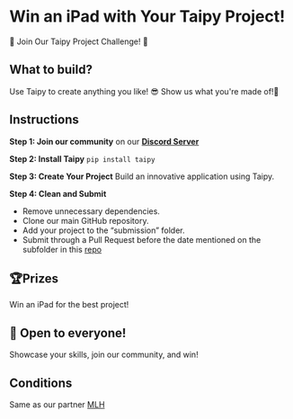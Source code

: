 # Win an iPad with Your Taipy Project!

🚀 Join Our Taipy Project Challenge! 🚀

## What to build?
Use Taipy to create anything you like! 😎
Show us what you're made of!💪

## Instructions

**Step 1: Join our community** on our **[Discord Server](https://discord.com/invite/SJyz2VJGxV)**

**Step 2: Install Taipy** ```pip install taipy```


**Step 3: Create Your Project**  Build an innovative application using Taipy.

**Step 4: Clean and Submit**

- Remove unnecessary dependencies.
- Clone our main GitHub repository.
- Add your project to the “submission” folder.
- Submit through a Pull Request before the date mentioned on the subfolder in this [repo]([https://github.com/Avaiga/taipy/submissions](https://github.com/Avaiga/taipy/tree/taipython/submissions))

## 🏆Prizes
Win an iPad for the best project!

## 🌟 Open to everyone!
Showcase your skills, join our community, and win!

## Conditions
Same as our partner [MLH](https://github.com/MLH/mlh-policies/blob/main/contest-terms.md)
